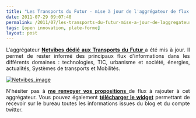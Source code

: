 ```yaml
---
title: "Les Transports du Futur - mise à jour de l'aggrégateur de flux Netvibes"
date: 2011-07-29 09:07:40
permalink: /2011/07/les-transports-du-futur-mise-a-jour-de-laggregateur-de-flux-netvibes.html
tags: [open innovation, plate-forme]
layout: post
---
```


<p style="text-align: justify">L'aggrégateur <strong><a href="http://www.netvibes.com/transportsdufutur#Les_transports_du_futur_ADEME" target="_self">Netvibes dédié aux Transports du Futur </a></strong>a été mis à jour. Il permet de rester informé des principaux flux d'informations dans les différents domaines : technologies, TIC, urbanisme et société, énergies, actualités, Systèmes de transports et Mobilités.</p> <p style="text-align: justify"><a href="https://gabrielplassat.github.io/transportsdufutur/wp-content/uploads/sites/6/old/6a0120a66d2ad4970b0154341420e4970c-pi.jpg"><img alt="Netvibes_image" border="0" class="asset  asset-image at-xid-6a0120a66d2ad4970b0154341420e4970c image-full" src="/wp-content/uploads/sites/6/old/6a0120a66d2ad4970b0154341420e4970c-800wi.jpg" title="Netvibes_image" /></a> </p> <p style="text-align: justify">N'hésiter pas à <strong><a href="https://gabrielplassat.github.io/transportsdufutur/contact-cv.html" target="_blank">me renvoyer vos propositions </a></strong>de flux à rajouter à cet aggrégateur. Vous pouvez également <strong><a href="http://desktopify.com/getwidget/Tweets%20Tdf" target="_blank">télécharger le widget</a></strong> permettant de recevoir sur le bureau toutes les informations issues du blog et du compte twitter.</p> <p style="text-align: justify"> </p>
